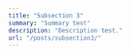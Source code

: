 ```yaml
---
title: "Subsection 3"
summary: "Summary test"
description: "Description test."
url: "/posts/subsection3/"
---
```


